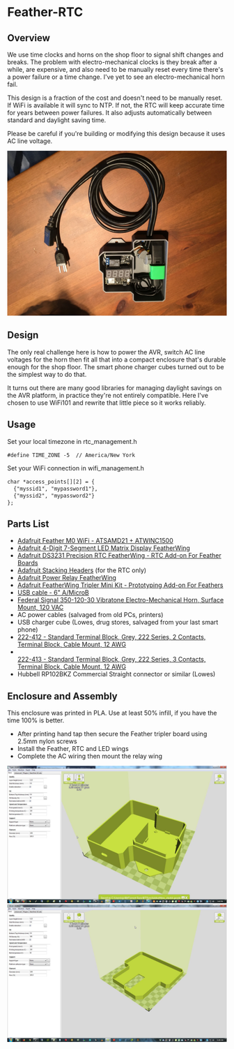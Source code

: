 # Feather-RTC
## Overview
We use time clocks and horns on the shop floor to signal shift changes and breaks. The problem with electro-mechanical clocks is they break after a while, are expensive, and also need to be manually reset every time there's a power failure or a time change. I've yet to see an electro-mechanical horn fail.

This design is a fraction of the cost and doesn't need to be manually reset. If WiFi is available it will sync to NTP. If not, the RTC will keep accurate time for years between power failures. It also adjusts automatically between standard and daylight saving time.

Please be careful if you're building or modifying this design because it uses AC line voltage.

![alt text](images/IMG_3923.JPG "Final build")

## Design
The only real challenge here is how to power the AVR, switch AC line voltages for the horn then fit all that into a compact enclosure that's durable enough for the shop floor. The smart phone charger cubes turned out to be the simplest way to do that.

It turns out there are many good libraries for managing daylight savings on the AVR platform, in practice they're not entirely compatible. Here I've chosen to use WiFi101 and rewrite that little piece so it works reliably.

## Usage

Set your local timezone in rtc_management.h
```
#define TIME_ZONE -5  // America/New York
```

Set your WiFi connection in wifi_management.h
```
char *access_points[][2] = {
  {"myssid1", "mypassword1"},
  {"myssid2", "mypassword2"}
};
```

## Parts List
  * [Adafruit Feather M0 WiFi - ATSAMD21 + ATWINC1500](https://www.adafruit.com/product/3010)
  * [Adafruit 4-Digit 7-Segment LED Matrix Display FeatherWing](https://www.adafruit.com/product/3088)
  * [Adafruit DS3231 Precision RTC FeatherWing - RTC Add-on For Feather Boards](https://www.adafruit.com/product/3028)
  * [Adafruit Stacking Headers](https://www.adafruit.com/product/2830) (for the RTC only)
  * [Adafruit Power Relay FeatherWing](https://www.adafruit.com/product/3191)
  * [Adafruit FeatherWing Tripler Mini Kit - Prototyping Add-on For Feathers](https://www.adafruit.com/product/3417)
  * [USB cable - 6" A/MicroB](https://www.adafruit.com/product/898)
  * [Federal Signal 350-120-30 Vibratone Electro-Mechanical Horn, Surface Mount, 120 VAC](https://smile.amazon.com/gp/product/B003OU4HRA/ref=oh_aui_detailpage_o01_s00?ie=UTF8&psc=1)
  * AC power cables (salvaged from old PCs, printers)
  * USB charger cube (Lowes, drug stores, salvaged from your last smart phone)
  * [222-412 -  Standard Terminal Block, Grey, 222 Series, 2 Contacts, Terminal Block, Cable Mount, 12 AWG](https://www.newark.com/wago/222-412/terminal-block-pluggable-2-position/dp/45M7284?MER=bn_browse_1TP_MostPopular_1)
  * [	
222-413 -  Standard Terminal Block, Grey, 222 Series, 3 Contacts, Terminal Block, Cable Mount, 12 AWG ](https://www.newark.com/wago/222-413/terminal-block-pluggable-3-position/dp/28K2061?MER=bn_browse_1TP_MostPopular_1)
  * Hubbell RP102BKZ Commercial Straight connector or similar (Lowes)
    
## Enclosure and Assembly
This enclosure was printed in PLA. Use at least 50% infill, if you have the time 100% is better. 
  * After printing hand tap then secure the Feather tripler board using 2.5mm nylon screws
  * Install the Feather, RTC and LED wings
  * Complete the AC wiring then mount the relay wing

![alt text](images/ScreenShot006.jpg "Enclosure bottom")
![alt text](images/ScreenShot001.jpg "Enclosure top")
